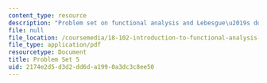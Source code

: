 ```yaml
---
content_type: resource
description: "Problem set on functional analysis and Lebesgue\u2019s dominated convergence."
file: null
file_location: /coursemedia/18-102-introduction-to-functional-analysis-spring-2009/2174e2d5d3d2dd6da1990a3dc3c8ee50_MIT18_102s09_pset05.pdf
file_type: application/pdf
resourcetype: Document
title: Problem Set 5
uid: 2174e2d5-d3d2-dd6d-a199-0a3dc3c8ee50
---
```

